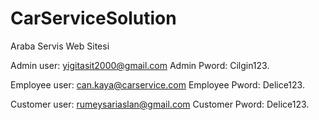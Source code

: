 # CarServiceSolution
Araba Servis Web Sitesi

Admin user: yigitasit2000@gmail.com
Admin Pword: Cilgin123.

Employee user: can.kaya@carservice.com
Employee Pword: Delice123.

Customer user: rumeysariaslan@gmail.com
Customer Pword: Delice123.